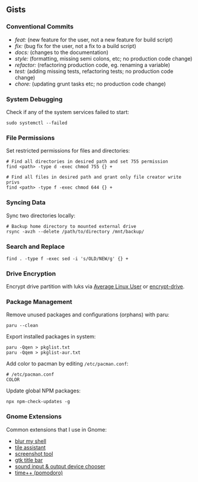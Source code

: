 ## Gists

### Conventional Commits

- *feat:* (new feature for the user, not a new feature for build script)
- *fix:* (bug fix for the user, not a fix to a build script)
- *docs:* (changes to the documentation)
- *style:* (formatting, missing semi colons, etc; no production code change)
- *refactor:* (refactoring production code, eg. renaming a variable)
- *test:* (adding missing tests, refactoring tests; no production code change)
- *chore:* (updating grunt tasks etc; no production code change)


### System Debugging

Check if any of the system services failed to start:

```shell
sudo systemctl --failed
```

### File Permissions

Set restricted permissions for files and directories:

```shell
# Find all directories in desired path and set 755 permission
find <path> -type d -exec chmod 755 {} +

# Find all files in desired path and grant only file creator write privs
find <path> -type f -exec chmod 644 {} +
```

### Syncing Data

Sync two directories locally:

```shell
# Backup home directory to mounted external drive
rsync -avzh --delete /path/to/directory /mnt/backup/
```

### Search and Replace

```shell
find . -type f -exec sed -i 's/OLD/NEW/g' {} +
```

### Drive Encryption

Encrypt drive partition with luks via [Average Linux User](https://www.youtube.com/watch?v=ch-wzDyo-wU) or [encrypt-drive](./help/guides/encrypt-drive.txt).


### Package Management

Remove unused packages and configurations (orphans) with paru:

```shell
paru --clean
```
Export installed packages in system:

```shell
paru -Qqen > pkglist.txt
paru -Qqem > pkglist-aur.txt
```

Add color to pacman by editing `/etc/pacman.conf`:

```shell
# /etc/pacman.conf
COLOR
```

Update global NPM packages:

```shell
npx npm-check-updates -g
```

### Gnome Extensions

Common extensions that I use in Gnome:

- [blur my shell](https://extensions.gnome.org/extension/3193/blur-my-shell/)
- [tile assistant](https://extensions.gnome.org/extension/3733/tiling-assistant/)
- [screenshot tool](https://extensions.gnome.org/extension/1112/screenshot-tool/)
- [gtk title bar](https://extensions.gnome.org/extension/1732/gtk-title-bar/)
- [sound input & output device chooser](https://extensions.gnome.org/extension/906/sound-output-device-chooser/)
- [time++ (pomodoro)](https://extensions.gnome.org/extension/1238/time/)

